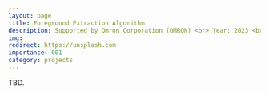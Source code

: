 ```yaml
---
layout: page
title: Foreground Extraction Algorithm
description: Supported by Omron Corporation (OMRON) <br> Year: 2023 <br> Grant: 125K(RMB) <br> Role: PI
img:
redirect: https://unsplash.com
importance: 001
category: projects
---
```


TBD.

